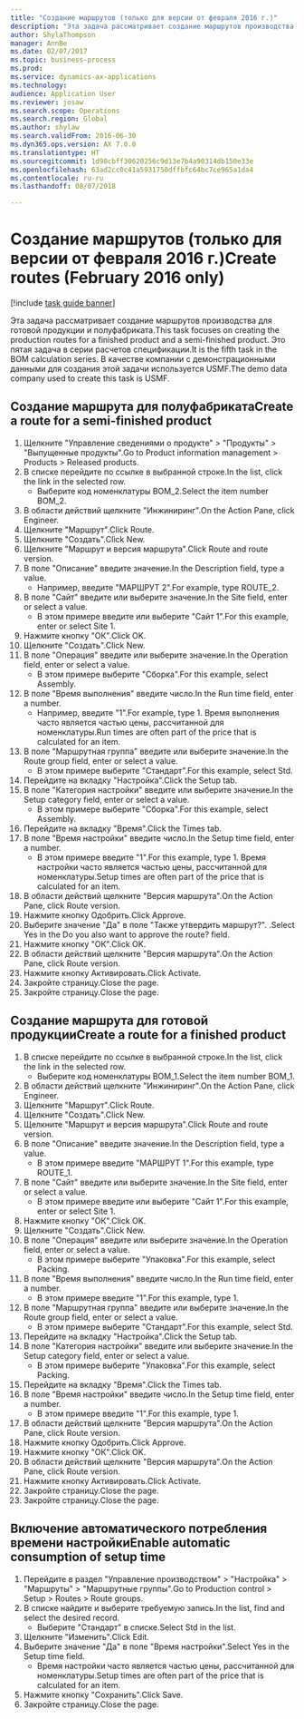 ```yaml
--- 
title: "Создание маршрутов (только для версии от февраля 2016 г.)"
description: "Эта задача рассматривает создание маршрутов производства для готовой продукции и полуфабриката."
author: ShylaThompson
manager: AnnBe
ms.date: 02/07/2017
ms.topic: business-process
ms.prod: 
ms.service: dynamics-ax-applications
ms.technology: 
audience: Application User
ms.reviewer: josaw
ms.search.scope: Operations
ms.search.region: Global
ms.author: shylaw
ms.search.validFrom: 2016-06-30
ms.dyn365.ops.version: AX 7.0.0
ms.translationtype: HT
ms.sourcegitcommit: 1d98cbff30620256c9d13e7b4a90314db150e33e
ms.openlocfilehash: 63ad2cc0c41a5931750dffbfc64bc7ce965a1da4
ms.contentlocale: ru-ru
ms.lasthandoff: 08/07/2018

---
```

# <a name="create-routes-february-2016-only"></a><span data-ttu-id="15fa0-103">Создание маршрутов (только для версии от февраля 2016 г.)</span><span class="sxs-lookup"><span data-stu-id="15fa0-103">Create routes (February 2016 only)</span></span>

[!include [task guide banner](../../includes/task-guide-banner.md)]

<span data-ttu-id="15fa0-104">Эта задача рассматривает создание маршрутов производства для готовой продукции и полуфабриката.</span><span class="sxs-lookup"><span data-stu-id="15fa0-104">This task focuses on creating the production routes for a finished product and a semi-finished product.</span></span> <span data-ttu-id="15fa0-105">Это пятая задача в серии расчетов спецификации.</span><span class="sxs-lookup"><span data-stu-id="15fa0-105">It is the fifth task in the BOM calculation series.</span></span> <span data-ttu-id="15fa0-106">В качестве компании с демонстрационными данными для создания этой задачи используется USMF.</span><span class="sxs-lookup"><span data-stu-id="15fa0-106">The demo data company used to create this task is USMF.</span></span>


## <a name="create-a-route-for-a-semi-finished-product"></a><span data-ttu-id="15fa0-107">Создание маршрута для полуфабриката</span><span class="sxs-lookup"><span data-stu-id="15fa0-107">Create a route for a semi-finished product</span></span>
1. <span data-ttu-id="15fa0-108">Щелкните "Управление сведениями о продукте" > "Продукты" > "Выпущенные продукты".</span><span class="sxs-lookup"><span data-stu-id="15fa0-108">Go to Product information management > Products > Released products.</span></span>
2. <span data-ttu-id="15fa0-109">В списке перейдите по ссылке в выбранной строке.</span><span class="sxs-lookup"><span data-stu-id="15fa0-109">In the list, click the link in the selected row.</span></span>
    * <span data-ttu-id="15fa0-110">Выберите код номенклатуры BOM_2.</span><span class="sxs-lookup"><span data-stu-id="15fa0-110">Select the item number BOM_2.</span></span>  
3. <span data-ttu-id="15fa0-111">В области действий щелкните "Инжиниринг".</span><span class="sxs-lookup"><span data-stu-id="15fa0-111">On the Action Pane, click Engineer.</span></span>
4. <span data-ttu-id="15fa0-112">Щелкните "Маршрут".</span><span class="sxs-lookup"><span data-stu-id="15fa0-112">Click Route.</span></span>
5. <span data-ttu-id="15fa0-113">Щелкните "Создать".</span><span class="sxs-lookup"><span data-stu-id="15fa0-113">Click New.</span></span>
6. <span data-ttu-id="15fa0-114">Щелкните "Маршрут и версия маршрута".</span><span class="sxs-lookup"><span data-stu-id="15fa0-114">Click Route and route version.</span></span>
7. <span data-ttu-id="15fa0-115">В поле "Описание" введите значение.</span><span class="sxs-lookup"><span data-stu-id="15fa0-115">In the Description field, type a value.</span></span>
    * <span data-ttu-id="15fa0-116">Например, введите "МАРШРУТ 2".</span><span class="sxs-lookup"><span data-stu-id="15fa0-116">For example, type ROUTE_2.</span></span>  
8. <span data-ttu-id="15fa0-117">В поле "Сайт" введите или выберите значение.</span><span class="sxs-lookup"><span data-stu-id="15fa0-117">In the Site field, enter or select a value.</span></span>
    * <span data-ttu-id="15fa0-118">В этом примере введите или выберите "Сайт 1".</span><span class="sxs-lookup"><span data-stu-id="15fa0-118">For this example, enter or select Site 1.</span></span>  
9. <span data-ttu-id="15fa0-119">Нажмите кнопку "OК".</span><span class="sxs-lookup"><span data-stu-id="15fa0-119">Click OK.</span></span>
10. <span data-ttu-id="15fa0-120">Щелкните "Создать".</span><span class="sxs-lookup"><span data-stu-id="15fa0-120">Click New.</span></span>
11. <span data-ttu-id="15fa0-121">В поле "Операция" введите или выберите значение.</span><span class="sxs-lookup"><span data-stu-id="15fa0-121">In the Operation field, enter or select a value.</span></span>
    * <span data-ttu-id="15fa0-122">В этом примере выберите "Сборка".</span><span class="sxs-lookup"><span data-stu-id="15fa0-122">For this example, select Assembly.</span></span>  
12. <span data-ttu-id="15fa0-123">В поле "Время выполнения" введите число.</span><span class="sxs-lookup"><span data-stu-id="15fa0-123">In the Run time field, enter a number.</span></span>
    * <span data-ttu-id="15fa0-124">Например, введите "1".</span><span class="sxs-lookup"><span data-stu-id="15fa0-124">For example, type 1.</span></span> <span data-ttu-id="15fa0-125">Время выполнения часто является частью цены, рассчитанной для номенклатуры.</span><span class="sxs-lookup"><span data-stu-id="15fa0-125">Run times are often part of the price that is calculated for an item.</span></span>  
13. <span data-ttu-id="15fa0-126">В поле "Маршрутная группа" введите или выберите значение.</span><span class="sxs-lookup"><span data-stu-id="15fa0-126">In the Route group field, enter or select a value.</span></span>
    * <span data-ttu-id="15fa0-127">В этом примере выберите "Стандарт".</span><span class="sxs-lookup"><span data-stu-id="15fa0-127">For this example, select Std.</span></span>  
14. <span data-ttu-id="15fa0-128">Перейдите на вкладку "Настройка".</span><span class="sxs-lookup"><span data-stu-id="15fa0-128">Click the Setup tab.</span></span>
15. <span data-ttu-id="15fa0-129">В поле "Категория настройки" введите или выберите значение.</span><span class="sxs-lookup"><span data-stu-id="15fa0-129">In the Setup category field, enter or select a value.</span></span>
    * <span data-ttu-id="15fa0-130">В этом примере выберите "Сборка".</span><span class="sxs-lookup"><span data-stu-id="15fa0-130">For this example, select Assembly.</span></span>  
16. <span data-ttu-id="15fa0-131">Перейдите на вкладку "Время".</span><span class="sxs-lookup"><span data-stu-id="15fa0-131">Click the Times tab.</span></span>
17. <span data-ttu-id="15fa0-132">В поле "Время настройки" введите число.</span><span class="sxs-lookup"><span data-stu-id="15fa0-132">In the Setup time field, enter a number.</span></span>
    * <span data-ttu-id="15fa0-133">В этом примере введите "1".</span><span class="sxs-lookup"><span data-stu-id="15fa0-133">For this example, type 1.</span></span> <span data-ttu-id="15fa0-134">Время настройки часто является частью цены, рассчитанной для номенклатуры.</span><span class="sxs-lookup"><span data-stu-id="15fa0-134">Setup times are often part of the price that is calculated for an item.</span></span>  
18. <span data-ttu-id="15fa0-135">В области действий щелкните "Версия маршрута".</span><span class="sxs-lookup"><span data-stu-id="15fa0-135">On the Action Pane, click Route version.</span></span>
19. <span data-ttu-id="15fa0-136">Нажмите кнопку Одобрить.</span><span class="sxs-lookup"><span data-stu-id="15fa0-136">Click Approve.</span></span>
20. <span data-ttu-id="15fa0-137">Выберите значение "Да" в поле "Также утвердить маршрут?". .</span><span class="sxs-lookup"><span data-stu-id="15fa0-137">Select Yes in the Do you also want to approve the route? field.</span></span>
21. <span data-ttu-id="15fa0-138">Нажмите кнопку "OК".</span><span class="sxs-lookup"><span data-stu-id="15fa0-138">Click OK.</span></span>
22. <span data-ttu-id="15fa0-139">В области действий щелкните "Версия маршрута".</span><span class="sxs-lookup"><span data-stu-id="15fa0-139">On the Action Pane, click Route version.</span></span>
23. <span data-ttu-id="15fa0-140">Нажмите кнопку Активировать.</span><span class="sxs-lookup"><span data-stu-id="15fa0-140">Click Activate.</span></span>
24. <span data-ttu-id="15fa0-141">Закройте страницу.</span><span class="sxs-lookup"><span data-stu-id="15fa0-141">Close the page.</span></span>
25. <span data-ttu-id="15fa0-142">Закройте страницу.</span><span class="sxs-lookup"><span data-stu-id="15fa0-142">Close the page.</span></span>

## <a name="create-a-route-for-a-finished-product"></a><span data-ttu-id="15fa0-143">Создание маршрута для готовой продукции</span><span class="sxs-lookup"><span data-stu-id="15fa0-143">Create a route for a finished product</span></span>
1. <span data-ttu-id="15fa0-144">В списке перейдите по ссылке в выбранной строке.</span><span class="sxs-lookup"><span data-stu-id="15fa0-144">In the list, click the link in the selected row.</span></span>
    * <span data-ttu-id="15fa0-145">Выберите код номенклатуры BOM_1.</span><span class="sxs-lookup"><span data-stu-id="15fa0-145">Select the item number BOM_1.</span></span>  
2. <span data-ttu-id="15fa0-146">В области действий щелкните "Инжиниринг".</span><span class="sxs-lookup"><span data-stu-id="15fa0-146">On the Action Pane, click Engineer.</span></span>
3. <span data-ttu-id="15fa0-147">Щелкните "Маршрут".</span><span class="sxs-lookup"><span data-stu-id="15fa0-147">Click Route.</span></span>
4. <span data-ttu-id="15fa0-148">Щелкните "Создать".</span><span class="sxs-lookup"><span data-stu-id="15fa0-148">Click New.</span></span>
5. <span data-ttu-id="15fa0-149">Щелкните "Маршрут и версия маршрута".</span><span class="sxs-lookup"><span data-stu-id="15fa0-149">Click Route and route version.</span></span>
6. <span data-ttu-id="15fa0-150">В поле "Описание" введите значение.</span><span class="sxs-lookup"><span data-stu-id="15fa0-150">In the Description field, type a value.</span></span>
    * <span data-ttu-id="15fa0-151">В этом примере введите "МАРШРУТ 1".</span><span class="sxs-lookup"><span data-stu-id="15fa0-151">For this example, type ROUTE_1.</span></span>  
7. <span data-ttu-id="15fa0-152">В поле "Сайт" введите или выберите значение.</span><span class="sxs-lookup"><span data-stu-id="15fa0-152">In the Site field, enter or select a value.</span></span>
    * <span data-ttu-id="15fa0-153">В этом примере введите или выберите "Сайт 1".</span><span class="sxs-lookup"><span data-stu-id="15fa0-153">For this example, enter or select Site 1.</span></span>  
8. <span data-ttu-id="15fa0-154">Нажмите кнопку "OК".</span><span class="sxs-lookup"><span data-stu-id="15fa0-154">Click OK.</span></span>
9. <span data-ttu-id="15fa0-155">Щелкните "Создать".</span><span class="sxs-lookup"><span data-stu-id="15fa0-155">Click New.</span></span>
10. <span data-ttu-id="15fa0-156">В поле "Операция" введите или выберите значение.</span><span class="sxs-lookup"><span data-stu-id="15fa0-156">In the Operation field, enter or select a value.</span></span>
    * <span data-ttu-id="15fa0-157">В этом примере выберите "Упаковка".</span><span class="sxs-lookup"><span data-stu-id="15fa0-157">For this example, select Packing.</span></span>  
11. <span data-ttu-id="15fa0-158">В поле "Время выполнения" введите число.</span><span class="sxs-lookup"><span data-stu-id="15fa0-158">In the Run time field, enter a number.</span></span>
    * <span data-ttu-id="15fa0-159">В этом примере введите "1".</span><span class="sxs-lookup"><span data-stu-id="15fa0-159">For this example, type 1.</span></span>  
12. <span data-ttu-id="15fa0-160">В поле "Маршрутная группа" введите или выберите значение.</span><span class="sxs-lookup"><span data-stu-id="15fa0-160">In the Route group field, enter or select a value.</span></span>
    * <span data-ttu-id="15fa0-161">В этом примере выберите "Стандарт".</span><span class="sxs-lookup"><span data-stu-id="15fa0-161">For this example, select Std.</span></span>  
13. <span data-ttu-id="15fa0-162">Перейдите на вкладку "Настройка".</span><span class="sxs-lookup"><span data-stu-id="15fa0-162">Click the Setup tab.</span></span>
14. <span data-ttu-id="15fa0-163">В поле "Категория настройки" введите или выберите значение.</span><span class="sxs-lookup"><span data-stu-id="15fa0-163">In the Setup category field, enter or select a value.</span></span>
    * <span data-ttu-id="15fa0-164">В этом примере выберите "Упаковка".</span><span class="sxs-lookup"><span data-stu-id="15fa0-164">For this example, select Packing.</span></span>  
15. <span data-ttu-id="15fa0-165">Перейдите на вкладку "Время".</span><span class="sxs-lookup"><span data-stu-id="15fa0-165">Click the Times tab.</span></span>
16. <span data-ttu-id="15fa0-166">В поле "Время настройки" введите число.</span><span class="sxs-lookup"><span data-stu-id="15fa0-166">In the Setup time field, enter a number.</span></span>
    * <span data-ttu-id="15fa0-167">В этом примере введите "1".</span><span class="sxs-lookup"><span data-stu-id="15fa0-167">For this example, type 1.</span></span>  
17. <span data-ttu-id="15fa0-168">В области действий щелкните "Версия маршрута".</span><span class="sxs-lookup"><span data-stu-id="15fa0-168">On the Action Pane, click Route version.</span></span>
18. <span data-ttu-id="15fa0-169">Нажмите кнопку Одобрить.</span><span class="sxs-lookup"><span data-stu-id="15fa0-169">Click Approve.</span></span>
19. <span data-ttu-id="15fa0-170">Нажмите кнопку "OК".</span><span class="sxs-lookup"><span data-stu-id="15fa0-170">Click OK.</span></span>
20. <span data-ttu-id="15fa0-171">В области действий щелкните "Версия маршрута".</span><span class="sxs-lookup"><span data-stu-id="15fa0-171">On the Action Pane, click Route version.</span></span>
21. <span data-ttu-id="15fa0-172">Нажмите кнопку Активировать.</span><span class="sxs-lookup"><span data-stu-id="15fa0-172">Click Activate.</span></span>
22. <span data-ttu-id="15fa0-173">Закройте страницу.</span><span class="sxs-lookup"><span data-stu-id="15fa0-173">Close the page.</span></span>
23. <span data-ttu-id="15fa0-174">Закройте страницу.</span><span class="sxs-lookup"><span data-stu-id="15fa0-174">Close the page.</span></span>

## <a name="enable-automatic-consumption-of-setup-time"></a><span data-ttu-id="15fa0-175">Включение автоматического потребления времени настройки</span><span class="sxs-lookup"><span data-stu-id="15fa0-175">Enable automatic consumption of setup time</span></span>
1. <span data-ttu-id="15fa0-176">Перейдите в раздел "Управление производством" > "Настройка" > "Маршруты" > "Маршрутные группы".</span><span class="sxs-lookup"><span data-stu-id="15fa0-176">Go to Production control > Setup > Routes > Route groups.</span></span>
2. <span data-ttu-id="15fa0-177">В списке найдите и выберите требуемую запись.</span><span class="sxs-lookup"><span data-stu-id="15fa0-177">In the list, find and select the desired record.</span></span>
    * <span data-ttu-id="15fa0-178">Выберите "Стандарт" в списке.</span><span class="sxs-lookup"><span data-stu-id="15fa0-178">Select Std in the list.</span></span>  
3. <span data-ttu-id="15fa0-179">Щелкните "Изменить".</span><span class="sxs-lookup"><span data-stu-id="15fa0-179">Click Edit.</span></span>
4. <span data-ttu-id="15fa0-180">Выберите значение "Да" в поле "Время настройки".</span><span class="sxs-lookup"><span data-stu-id="15fa0-180">Select Yes in the Setup time field.</span></span>
    * <span data-ttu-id="15fa0-181">Время настройки часто является частью цены, рассчитанной для номенклатуры.</span><span class="sxs-lookup"><span data-stu-id="15fa0-181">Setup times are often part of the price that is calculated for an item.</span></span>  
5. <span data-ttu-id="15fa0-182">Нажмите кнопку "Сохранить".</span><span class="sxs-lookup"><span data-stu-id="15fa0-182">Click Save.</span></span>
6. <span data-ttu-id="15fa0-183">Закройте страницу.</span><span class="sxs-lookup"><span data-stu-id="15fa0-183">Close the page.</span></span>


